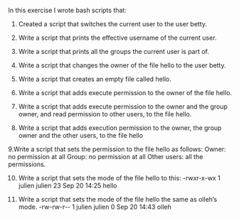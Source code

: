 In this exercise I wrote bash scripts that:

1. Created a script that switches the current user to the user betty.

2. Write a script that prints the effective username of the current user.

3. Write a script that prints all the groups the current user is part of.

4. Write a script that changes the owner of the file hello to the user betty.

5. Write a script that creates an empty file called hello.

6. Write a script that adds execute permission to the owner of the file hello.

7. Write a script that adds execute permission to the owner and the group owner, and read permission to other users, to the file hello.

8. Write a script that adds execution permission to the owner, the group owner and the other users, to the file hello

9.Write a script that sets the permission to the file hello as follows:
Owner: no permission at all
Group: no permission at all
Other users: all the permissions.

10. Write a script that sets the mode of the file hello to this:
-rwxr-x-wx 1 julien julien 23 Sep 20 14:25 hello

11. Write a script that sets the mode of the file hello the same as olleh’s mode.
-rw-rw-r-- 1 julien julien  0 Sep 20 14:43 olleh